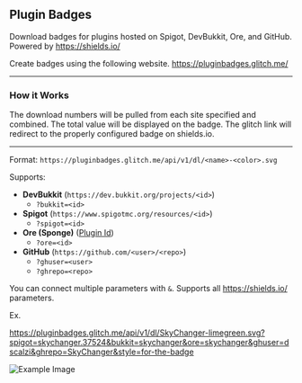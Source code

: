 ## Plugin Badges

Download badges for plugins hosted on Spigot, DevBukkit, Ore, and GitHub. Powered by https://shields.io/

Create badges using the following website. https://pluginbadges.glitch.me/

---

### How it Works

The download numbers will be pulled from each site specified and combined. The total value will be displayed on the badge. The glitch link will redirect to the properly configured badge on shields.io.

---

Format: `https://pluginbadges.glitch.me/api/v1/dl/<name>-<color>.svg`

Supports:
  * **DevBukkit** (`https://dev.bukkit.org/projects/<id>`)
    * `?bukkit=<id>`
  * **Spigot** (`https://www.spigotmc.org/resources/<id>`)
    * `?spigot=<id>`
  * **Ore (Sponge)** ([Plugin Id](https://docs.spongepowered.org/stable/en/ore/routes/project.html))
    * `?ore=<id>`
  * **GitHub** (`https://github.com/<user>/<repo>`)
    * `?ghuser=<user>`
    * `?ghrepo=<repo>`

You can connect multiple parameters with `&`. Supports all https://shields.io/ parameters.

Ex.

https://pluginbadges.glitch.me/api/v1/dl/SkyChanger-limegreen.svg?spigot=skychanger.37524&bukkit=skychanger&ore=skychanger&ghuser=dscalzi&ghrepo=SkyChanger&style=for-the-badge

![Example Image](https://pluginbadges.glitch.me/api/v1/dl/SkyChanger-limegreen.svg?spigot=skychanger.37524&bukkit=skychanger&ore=skychanger&ghuser=dscalzi&ghrepo=SkyChanger&style=for-the-badge)